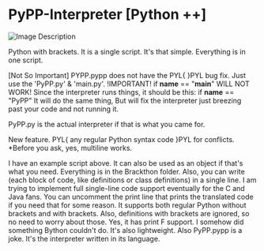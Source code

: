# PyPP-Interpreter [Python ++]

![Image Description](https://camo.githubusercontent.com/9ed3968ea99e6abae4985775fe3183ddac3885a73058ae9e88971b0b06ab10d7/68747470733a2f2f64726976652e75736572636f6e74656e742e676f6f676c652e636f6d2f646f776e6c6f61643f69643d316c536a316d4c73586c6e664174754b72723142534879644d4243507738356363266578706f72743d646f776e6c6f61642661757468757365723d30)

Python with brackets. It is a single script. It's that simple. Everything is in one script.

[Not So Important] PYPP.pypp does not have the PYL{ }PYL bug fix. Just use the 'PyPP.py' & 'main.py'.
!IMPORTANT! 
if __name__ == "__main__" WILL NOT WORK!
Since the interpreter runs things, it should be this:
if __name__ == "PyPP"
It will do the same thing, 
But will fix the interpreter just breezing past your code
and not running it.

PyPP.py is the actual interpreter if that is what you came for.

New feature. PYL{ any regular Python syntax code }PYL
for conflicts.
*Before you ask, yes, multiline works.

I have an example script above. It can also be used as an object if that's what you need.
Everything is in the Brackthon folder.
Also, you can write (each block of code, like definitions or class definitions) in a single line.
I am trying to implement full single-line code support eventually for the C and Java fans.
You can uncomment the print line that prints the translated code if you need that for some reason.
It supports both regular Python without brackets and with brackets. 
Also, definitions with brackets are ignored, so no need to worry about those.
Yes, it has print F support. I somehow did something Bython couldn't do. It's also lightweight.
Also PyPP.pypp is a joke. It's the interpreter written in its language.


<!-- ![Image Description](https://drive.usercontent.google.com/download?id=1lSj1mLsXlnfAtuKrr1BSHydMBCPw85cc&export=download&authuser=0) --->
